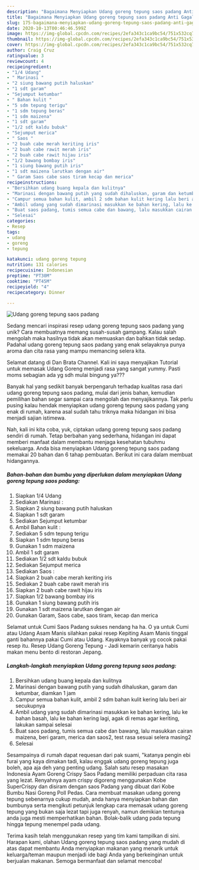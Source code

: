 ```yaml
---
description: "Bagaimana Menyiapkan Udang goreng tepung saos padang Anti Gagal"
title: "Bagaimana Menyiapkan Udang goreng tepung saos padang Anti Gagal"
slug: 175-bagaimana-menyiapkan-udang-goreng-tepung-saos-padang-anti-gagal
date: 2020-10-13T00:46:46.599Z
image: https://img-global.cpcdn.com/recipes/2efa343c1ca9bc54/751x532cq70/udang-goreng-tepung-saos-padang-foto-resep-utama.jpg
thumbnail: https://img-global.cpcdn.com/recipes/2efa343c1ca9bc54/751x532cq70/udang-goreng-tepung-saos-padang-foto-resep-utama.jpg
cover: https://img-global.cpcdn.com/recipes/2efa343c1ca9bc54/751x532cq70/udang-goreng-tepung-saos-padang-foto-resep-utama.jpg
author: Craig Cruz
ratingvalue: 3
reviewcount: 4
recipeingredient:
- "1/4 Udang"
- " Marinasi "
- "2 siung bawang putih haluskan"
- "1 sdt garam"
- "Sejumput ketumbar"
- " Bahan kulit "
- "5 sdm tepung terigu"
- "1 sdm tepung beras"
- "1 sdm maizena"
- "1 sdt garam"
- "1/2 sdt kaldu bubuk"
- "Sejumput merica"
- " Saos "
- "2 buah cabe merah keriting iris"
- "2 buah cabe rawit merah iris"
- "2 buah cabe rawit hijau iris"
- "1/2 bawang bombay iris"
- "1 siung bawang putih iris"
- "1 sdt maizena larutkan dengan air"
- " Garam Saos cabe saos tiram kecap dan merica"
recipeinstructions:
- "Bersihkan udang buang kepala dan kulitnya"
- "Marinasi dengan bawang putih yang sudah dihaluskan, garam dan ketumbar, diamkan 1 jam"
- "Campur semua bahan kulit, ambil 2 sdm bahan kulit kering lalu beri air secukupnya"
- "Ambil udang yang sudah dimarinasi masukkan ke bahan kering, lalu ke bahan basah, lalu ke bahan kering lagi, agak di remas agar keriting, lakukan sampai selesai"
- "Buat saos padang, tumis semua cabe dan bawang, lalu masukkan cairan maizena, beri garam, merica dan saos2, test rasa sesuai selera masing2"
- "Selesai"
categories:
- Resep
tags:
- udang
- goreng
- tepung

katakunci: udang goreng tepung 
nutrition: 131 calories
recipecuisine: Indonesian
preptime: "PT30M"
cooktime: "PT45M"
recipeyield: "4"
recipecategory: Dinner

---
```



![Udang goreng tepung saos padang](https://img-global.cpcdn.com/recipes/2efa343c1ca9bc54/751x532cq70/udang-goreng-tepung-saos-padang-foto-resep-utama.jpg)

Sedang mencari inspirasi resep udang goreng tepung saos padang yang unik? Cara membuatnya memang susah-susah gampang. Kalau salah mengolah maka hasilnya tidak akan memuaskan dan bahkan tidak sedap. Padahal udang goreng tepung saos padang yang enak selayaknya punya aroma dan cita rasa yang mampu memancing selera kita.

Selamat datang di Dan Brata Channel. Kali ini saya menyajikan Tutorial untuk memasak Udang Goreng menjadi rasa yang sangat yummy. Pasti moms sebagian ada yg sdh mulai bingung ya???

Banyak hal yang sedikit banyak berpengaruh terhadap kualitas rasa dari udang goreng tepung saos padang, mulai dari jenis bahan, kemudian pemilihan bahan segar sampai cara mengolah dan menyajikannya. Tak perlu pusing kalau hendak menyiapkan udang goreng tepung saos padang yang enak di rumah, karena asal sudah tahu triknya maka hidangan ini bisa menjadi sajian istimewa.


Nah, kali ini kita coba, yuk, ciptakan udang goreng tepung saos padang sendiri di rumah. Tetap berbahan yang sederhana, hidangan ini dapat memberi manfaat dalam membantu menjaga kesehatan tubuhmu sekeluarga. Anda bisa menyiapkan Udang goreng tepung saos padang memakai 20 bahan dan 6 tahap pembuatan. Berikut ini cara dalam membuat hidangannya.

<!--inarticleads1-->

##### Bahan-bahan dan bumbu yang diperlukan dalam menyiapkan Udang goreng tepung saos padang:

1. Siapkan 1/4 Udang
1. Sediakan  Marinasi :
1. Siapkan 2 siung bawang putih haluskan
1. Siapkan 1 sdt garam
1. Sediakan Sejumput ketumbar
1. Ambil  Bahan kulit :
1. Sediakan 5 sdm tepung terigu
1. Siapkan 1 sdm tepung beras
1. Gunakan 1 sdm maizena
1. Ambil 1 sdt garam
1. Sediakan 1/2 sdt kaldu bubuk
1. Sediakan Sejumput merica
1. Sediakan  Saos :
1. Siapkan 2 buah cabe merah keriting iris
1. Sediakan 2 buah cabe rawit merah iris
1. Siapkan 2 buah cabe rawit hijau iris
1. Siapkan 1/2 bawang bombay iris
1. Gunakan 1 siung bawang putih iris
1. Gunakan 1 sdt maizena larutkan dengan air
1. Gunakan  Garam, Saos cabe, saos tiram, kecap dan merica


Selamat untuk Cumi Saos Padang sukses nendang ha ha. O ya untuk Cumi atau Udang Asam Manis silahkan pakai resep Kepiting Asam Manis tinggal ganti bahannya pakai Cumi atau Udang. Kayaknya banyak yg cocok pakai resep itu. Resep Udang Goreng Tepung - Jadi kemarin ceritanya habis makan menu bento di restoran Jepang. 

<!--inarticleads2-->

##### Langkah-langkah menyiapkan Udang goreng tepung saos padang:

1. Bersihkan udang buang kepala dan kulitnya
1. Marinasi dengan bawang putih yang sudah dihaluskan, garam dan ketumbar, diamkan 1 jam
1. Campur semua bahan kulit, ambil 2 sdm bahan kulit kering lalu beri air secukupnya
1. Ambil udang yang sudah dimarinasi masukkan ke bahan kering, lalu ke bahan basah, lalu ke bahan kering lagi, agak di remas agar keriting, lakukan sampai selesai
1. Buat saos padang, tumis semua cabe dan bawang, lalu masukkan cairan maizena, beri garam, merica dan saos2, test rasa sesuai selera masing2
1. Selesai


Sesampainya di rumah dapat requesan dari pak suami, &#34;katanya pengin ebi furai yang kaya dimakan tadi, kalau enggak udang goreng tepung juga boleh, apa aja deh yang penting udang. Salah satu resep masakan Indonesia Ayam Goreng Crispy Saos Padang memiliki perpaduan cita rasa yang lezat. Renyahnya ayam crispy digoreng menggunakan Kobe SuperCrispy dan disiram dengan saos Padang yang dibuat dari Kobe Bumbu Nasi Goreng Poll Pedas. Cara membuat masakan udang goreng tepung sebenarnya cukup mudah, anda hanya menyiapkan bahan dan bumbunya serta mengikuti petunjuk lengkap cara memasak udang goreng tepung yang bukan saja lezat tapi juga renyah, namun demikian tentunya anda juga mesti memperhatikan bahan. Bolak-balik udang pada tepung hingga tepung menempel pada udang. 

Terima kasih telah menggunakan resep yang tim kami tampilkan di sini. Harapan kami, olahan Udang goreng tepung saos padang yang mudah di atas dapat membantu Anda menyiapkan makanan yang menarik untuk keluarga/teman maupun menjadi ide bagi Anda yang berkeinginan untuk berjualan makanan. Semoga bermanfaat dan selamat mencoba!
